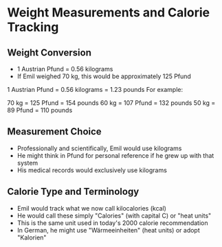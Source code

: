 # Weight Measurements and Calorie Tracking

## Weight Conversion
- 1 Austrian Pfund = 0.56 kilograms
- If Emil weighed 70 kg, this would be approximately 125 Pfund

1 Austrian Pfund = 0.56 kilograms = 1.23 pounds
For example:

70 kg = 125 Pfund = 154 pounds
60 kg = 107 Pfund = 132 pounds
50 kg = 89 Pfund = 110 pounds


## Measurement Choice
- Professionally and scientifically, Emil would use kilograms
- He might think in Pfund for personal reference if he grew up with that system
- His medical records would exclusively use kilograms

## Calorie Type and Terminology
- Emil would track what we now call kilocalories (kcal)
- He would call these simply "Calories" (with capital C) or "heat units"
- This is the same unit used in today's 2000 calorie recommendation
- In German, he might use "Wärmeeinheiten" (heat units) or adopt "Kalorien" 